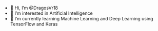 - 👋 Hi, I’m @DragosVr18
- 👀 I’m interested in Artificial Intelligence
- 🌱 I’m currently learning Machine Learning and Deep Learning using TensorFlow and Keras

<!---
DragosVr18/DragosVr18 is a ✨ special ✨ repository because its `README.md` (this file) appears on your GitHub profile.
You can click the Preview link to take a look at your changes.
--->
